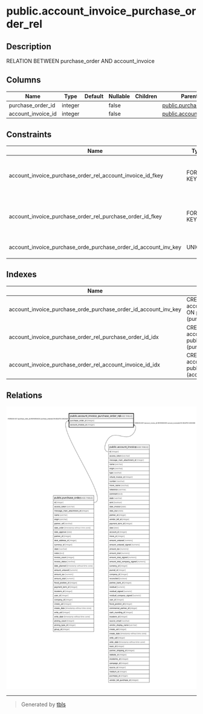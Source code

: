# public.account_invoice_purchase_order_rel

## Description

RELATION BETWEEN purchase_order AND account_invoice

## Columns

| Name | Type | Default | Nullable | Children | Parents | Comment |
| ---- | ---- | ------- | -------- | -------- | ------- | ------- |
| purchase_order_id | integer |  | false |  | [public.purchase_order](public.purchase_order.md) |  |
| account_invoice_id | integer |  | false |  | [public.account_invoice](public.account_invoice.md) |  |

## Constraints

| Name | Type | Definition |
| ---- | ---- | ---------- |
| account_invoice_purchase_order_rel_account_invoice_id_fkey | FOREIGN KEY | FOREIGN KEY (account_invoice_id) REFERENCES account_invoice(id) ON DELETE CASCADE |
| account_invoice_purchase_order_rel_purchase_order_id_fkey | FOREIGN KEY | FOREIGN KEY (purchase_order_id) REFERENCES purchase_order(id) ON DELETE CASCADE |
| account_invoice_purchase_orde_purchase_order_id_account_inv_key | UNIQUE | UNIQUE (purchase_order_id, account_invoice_id) |

## Indexes

| Name | Definition |
| ---- | ---------- |
| account_invoice_purchase_orde_purchase_order_id_account_inv_key | CREATE UNIQUE INDEX account_invoice_purchase_orde_purchase_order_id_account_inv_key ON public.account_invoice_purchase_order_rel USING btree (purchase_order_id, account_invoice_id) |
| account_invoice_purchase_order_rel_purchase_order_id_idx | CREATE INDEX account_invoice_purchase_order_rel_purchase_order_id_idx ON public.account_invoice_purchase_order_rel USING btree (purchase_order_id) |
| account_invoice_purchase_order_rel_account_invoice_id_idx | CREATE INDEX account_invoice_purchase_order_rel_account_invoice_id_idx ON public.account_invoice_purchase_order_rel USING btree (account_invoice_id) |

## Relations

![er](public.account_invoice_purchase_order_rel.svg)

---

> Generated by [tbls](https://github.com/k1LoW/tbls)
